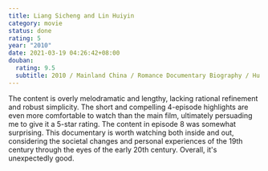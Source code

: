 ```yaml
---
title: Liang Sicheng and Lin Huiyin
category: movie
status: done
rating: 5
year: "2010"
date: 2021-03-19 04:26:42+08:00
douban:
  rating: 9.5
  subtitle: 2010 / Mainland China / Romance Documentary Biography / Hu Jingcao
---
```


The content is overly melodramatic and lengthy, lacking rational refinement and robust simplicity. The short and compelling 4-episode highlights are even more comfortable to watch than the main film, ultimately persuading me to give it a 5-star rating. The content in episode 8 was somewhat surprising. This documentary is worth watching both inside and out, considering the societal changes and personal experiences of the 19th century through the eyes of the early 20th century. Overall, it's unexpectedly good.
